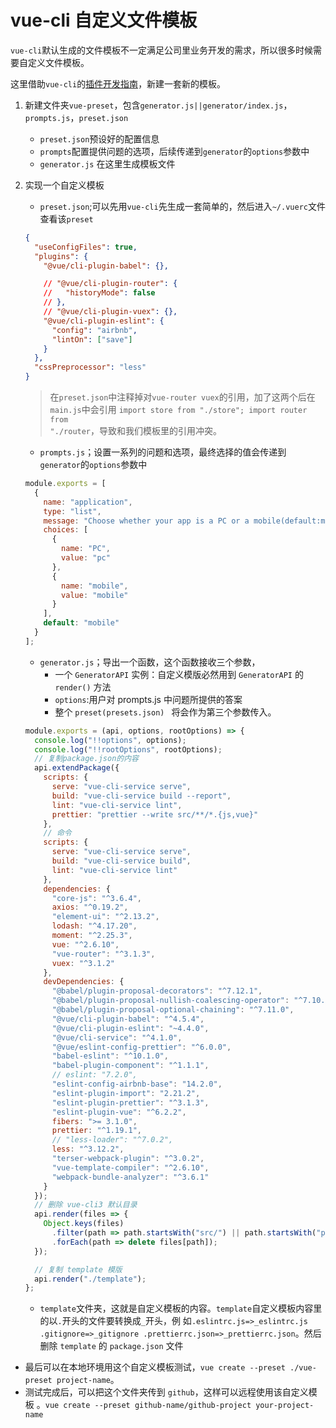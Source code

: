 # vue-cli 自定义文件模板

`vue-cli`默认生成的文件模板不一定满足公司里业务开发的需求，所以很多时候需要自定义文件模板。

这里借助`vue-cli`的[插件开发指南](https://cli.vuejs.org/zh/dev-guide/plugin-dev.html)，新建一套新的模板。

1.  新建文件夹`vue-preset`，包含`generator.js||generator/index.js`，`prompts.js`，`preset.json`
    - `preset.json`预设好的配置信息
    - `prompts`配置提供问题的选项，后续传递到`generator`的`options`参数中
    - `generator.js` 在这里生成模板文件
2.  实现一个自定义模板

    - `preset.json`;可以先用`vue-cli`先生成一套简单的，然后进入`~/.vuerc`文件查看该`preset`

    ```json with comment
    {
      "useConfigFiles": true,
      "plugins": {
        "@vue/cli-plugin-babel": {},

        // "@vue/cli-plugin-router": {
        //   "historyMode": false
        // },
        // "@vue/cli-plugin-vuex": {},
        "@vue/cli-plugin-eslint": {
          "config": "airbnb",
          "lintOn": ["save"]
        }
      },
      "cssPreprocessor": "less"
    }
    ```

    > 在`preset.json`中注释掉对`vue-router vuex`的引用，加了这两个后在`main.js`中会引用 <code>import store from
    > "./store"; import router from "./router</code>，导致和我们模板里的引用冲突。

    - `prompts.js`；设置一系列的问题和选项，最终选择的值会传递到`generator`的`options`参数中

    ```js
    module.exports = [
      {
        name: "application",
        type: "list",
        message: "Choose whether your app is a PC or a mobile(default:mobile)",
        choices: [
          {
            name: "PC",
            value: "pc"
          },
          {
            name: "mobile",
            value: "mobile"
          }
        ],
        default: "mobile"
      }
    ];
    ```

    - `generator.js`；导出一个函数，这个函数接收三个参数，
      - 一个 `GeneratorAPI` 实例：自定义模版必然用到 `GeneratorAPI` 的 `render()` 方法
      - `options`:用户对 prompts.js 中问题所提供的答案
      - 整个 `preset(presets.json) ` 将会作为第三个参数传入。

    ```js
    module.exports = (api, options, rootOptions) => {
      console.log("!!options", options);
      console.log("!!rootOptions", rootOptions);
      // 复制package.json的内容
      api.extendPackage({
        scripts: {
          serve: "vue-cli-service serve",
          build: "vue-cli-service build --report",
          lint: "vue-cli-service lint",
          prettier: "prettier --write src/**/*.{js,vue}"
        },
        // 命令
        scripts: {
          serve: "vue-cli-service serve",
          build: "vue-cli-service build",
          lint: "vue-cli-service lint"
        },
        dependencies: {
          "core-js": "^3.6.4",
          axios: "^0.19.2",
          "element-ui": "^2.13.2",
          lodash: "^4.17.20",
          moment: "^2.25.3",
          vue: "^2.6.10",
          "vue-router": "^3.1.3",
          vuex: "^3.1.2"
        },
        devDependencies: {
          "@babel/plugin-proposal-decorators": "^7.12.1",
          "@babel/plugin-proposal-nullish-coalescing-operator": "^7.10.4",
          "@babel/plugin-proposal-optional-chaining": "^7.11.0",
          "@vue/cli-plugin-babel": "^4.5.4",
          "@vue/cli-plugin-eslint": "~4.4.0",
          "@vue/cli-service": "^4.1.0",
          "@vue/eslint-config-prettier": "^6.0.0",
          "babel-eslint": "^10.1.0",
          "babel-plugin-component": "^1.1.1",
          // eslint: "7.2.0",
          "eslint-config-airbnb-base": "14.2.0",
          "eslint-plugin-import": "2.21.2",
          "eslint-plugin-prettier": "^3.1.3",
          "eslint-plugin-vue": "^6.2.2",
          fibers: ">= 3.1.0",
          prettier: "^1.19.1",
          // "less-loader": "^7.0.2",
          less: "^3.12.2",
          "terser-webpack-plugin": "^3.0.2",
          "vue-template-compiler": "^2.6.10",
          "webpack-bundle-analyzer": "^3.6.1"
        }
      });
      // 删除 vue-cli3 默认目录
      api.render(files => {
        Object.keys(files)
          .filter(path => path.startsWith("src/") || path.startsWith("public/"))
          .forEach(path => delete files[path]);
      });

      // 复制 template 模版
      api.render("./template");
    };
    ```

    - `template`文件夹，这就是自定义模板的内容。`template`自定义模板内容里的以`.`开头的文件要转换成`_`开头，例
      如`.eslintrc.js=>_eslintrc.js .gitignore=>_gitignore .prettierrc.json=>_prettierrc.json`。然后删除 `template` 的
      `package.json` 文件

- 最后可以在本地环境用这个自定义模板测试，`vue create --preset ./vue-preset project-name`。
- 测试完成后，可以把这个文件夹传到 `github`，这样可以远程使用该自定义模板
  。`vue create --preset github-name/github-project your-project-name`

